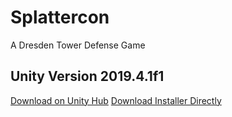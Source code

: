 # Splattercon
A Dresden Tower Defense Game

## Unity Version 2019.4.1f1
[Download on Unity Hub](https://unity3d.com/get-unity/download/archive)
[Download Installer Directly](https://unity3d.com/get-unity/download?thank-you=update&download_nid=63900&os=Win)
